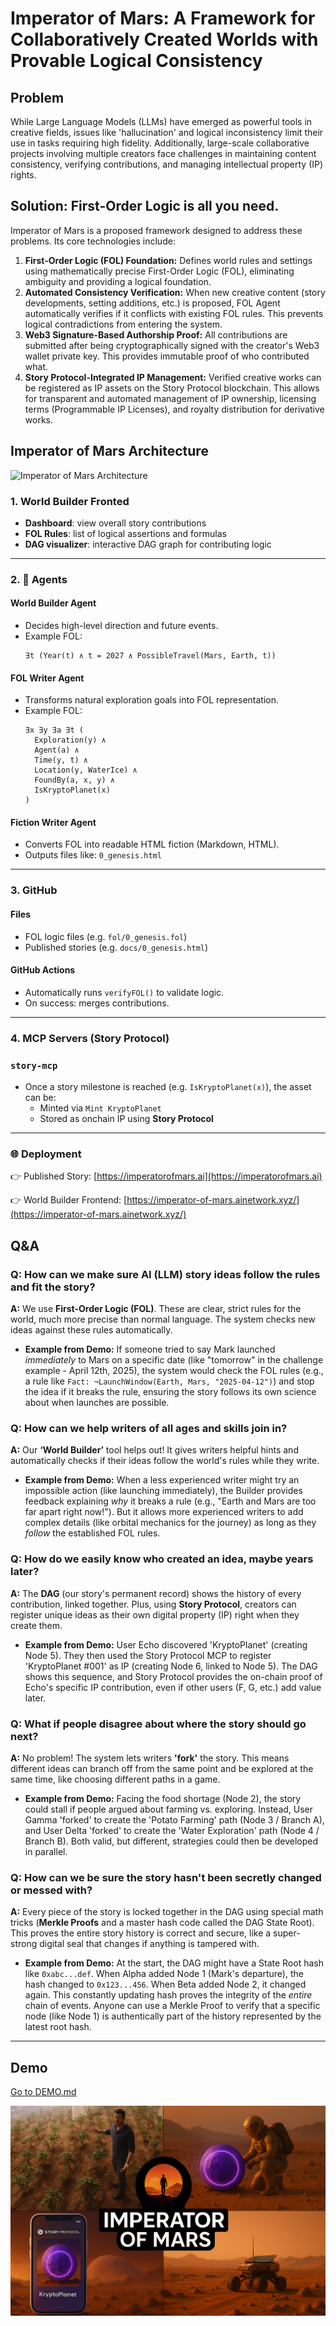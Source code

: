 # Imperator of Mars: A Framework for Collaboratively Created Worlds with Provable Logical Consistency

## Problem

While Large Language Models (LLMs) have emerged as powerful tools in creative fields, issues like 'hallucination' and logical inconsistency limit their use in tasks requiring high fidelity. Additionally, large-scale collaborative projects involving multiple creators face challenges in maintaining content consistency, verifying contributions, and managing intellectual property (IP) rights.

## Solution: First-Order Logic is all you need.

Imperator of Mars is a proposed framework designed to address these problems. Its core technologies include:

1.  **First-Order Logic (FOL) Foundation:** Defines world rules and settings using mathematically precise First-Order Logic (FOL), eliminating ambiguity and providing a logical foundation.
2.  **Automated Consistency Verification:** When new creative content (story developments, setting additions, etc.) is proposed, FOL Agent automatically verifies if it conflicts with existing FOL rules. This prevents logical contradictions from entering the system.
3.  **Web3 Signature-Based Authorship Proof:** All contributions are submitted after being cryptographically signed with the creator's Web3 wallet private key. This provides immutable proof of who contributed what.
4.  **Story Protocol-Integrated IP Management:** Verified creative works can be registered as IP assets on the Story Protocol blockchain. This allows for transparent and automated management of IP ownership, licensing terms (Programmable IP Licenses), and royalty distribution for derivative works.

## Imperator of Mars Architecture

![Imperator of Mars Architecture](./images/imperator_of_mars_architecture.png)

### 1. World Builder Fronted

- **Dashboard**: view overall story contributions
- **FOL Rules**: list of logical assertions and formulas
- **DAG visualizer**: interactive DAG graph for contributing logic

---

### 2. 🤖 Agents

#### **World Builder Agent**
- Decides high-level direction and future events.
- Example FOL:
  ```
  ∃t (Year(t) ∧ t = 2027 ∧ PossibleTravel(Mars, Earth, t))
  ```

#### **FOL Writer Agent**
- Transforms natural exploration goals into FOL representation.
- Example FOL:
  ```
  ∃x ∃y ∃a ∃t (
    Exploration(y) ∧
    Agent(a) ∧
    Time(y, t) ∧
    Location(y, WaterIce) ∧
    FoundBy(a, x, y) ∧
    IsKryptoPlanet(x)
  )
  ```

#### **Fiction Writer Agent**
- Converts FOL into readable HTML fiction (Markdown, HTML).
- Outputs files like: `0_genesis.html`

---

### 3. GitHub

#### Files
- FOL logic files (e.g. `fol/0_genesis.fol`)
- Published stories (e.g. `docs/0_genesis.html`)

#### GitHub Actions
- Automatically runs `verifyFOL()` to validate logic.
- On success: merges contributions.

---

### 4. MCP Servers (Story Protocol)

### `story-mcp`
- Once a story milestone is reached (e.g. `IsKryptoPlanet(x)`), the asset can be:
  - Minted via `Mint KryptoPlanet`
  - Stored as onchain IP using **Story Protocol**

---

### 🌐 Deployment
👉 Published Story: [https://imperatorofmars.ai](https://imperatorofmars.ai)

👉 World Builder Frontend: [https://imperator-of-mars.ainetwork.xyz/](https://imperator-of-mars.ainetwork.xyz/)


## Q&A
### Q: How can we make sure AI (LLM) story ideas follow the rules and fit the story?

**A:** We use **First-Order Logic (FOL)**. These are clear, strict rules for the world, much more precise than normal language. The system checks new ideas against these rules automatically.

* **Example from Demo:** If someone tried to say Mark launched *immediately* to Mars on a specific date (like "tomorrow" in the challenge example - April 12th, 2025), the system would check the FOL rules (e.g., a rule like `Fact: ¬LaunchWindow(Earth, Mars, "2025-04-12")`) and stop the idea if it breaks the rule, ensuring the story follows its own science about when launches are possible.

### Q: How can we help writers of all ages and skills join in?

**A:** Our **‘World Builder’** tool helps out! It gives writers helpful hints and automatically checks if their ideas follow the world's rules while they write.

* **Example from Demo:** When a less experienced writer might try an impossible action (like launching immediately), the Builder provides feedback explaining *why* it breaks a rule (e.g., "Earth and Mars are too far apart right now!"). But it allows more experienced writers to add complex details (like orbital mechanics for the journey) as long as they *follow* the established FOL rules.

### Q: How do we easily know who created an idea, maybe years later?

**A:** The **DAG** (our story's permanent record) shows the history of every contribution, linked together. Plus, using **Story Protocol**, creators can register unique ideas as their own digital property (IP) right when they create them.

* **Example from Demo:** User Echo discovered 'KryptoPlanet' (creating Node 5). They then used the Story Protocol MCP to register 'KryptoPlanet #001' as IP (creating Node 6, linked to Node 5). The DAG shows this sequence, and Story Protocol provides the on-chain proof of Echo's specific IP contribution, even if other users (F, G, etc.) add value later.

### Q: What if people disagree about where the story should go next?

**A:** No problem! The system lets writers **'fork'** the story. This means different ideas can branch off from the same point and be explored at the same time, like choosing different paths in a game.

* **Example from Demo:** Facing the food shortage (Node 2), the story could stall if people argued about farming vs. exploring. Instead, User Gamma 'forked' to create the 'Potato Farming' path (Node 3 / Branch A), and User Delta 'forked' to create the 'Water Exploration' path (Node 4 / Branch B). Both valid, but different, strategies could then be developed in parallel.

### Q: How can we be sure the story hasn't been secretly changed or messed with?

**A:** Every piece of the story is locked together in the DAG using special math tricks (**Merkle Proofs** and a master hash code called the DAG State Root). This proves the entire story history is correct and secure, like a super-strong digital seal that changes if anything is tampered with.

* **Example from Demo:** At the start, the DAG might have a State Root hash like `0xabc...def`. When Alpha added Node 1 (Mark's departure), the hash changed to `0x123...456`. When Beta added Node 2, it changed again. This constantly updating hash proves the integrity of the *entire* chain of events. Anyone can use a Merkle Proof to verify that a specific node (like Node 1) is authentically part of the history represented by the latest root hash.

---
## Demo
[Go to DEMO.md](DEMO.md)

![Imperator of Mars](./images/cover_image.png)
